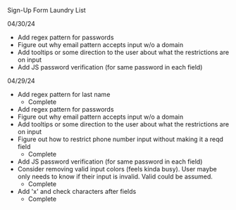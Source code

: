 Sign-Up Form Laundry List

04/30/24
- Add regex pattern for passwords
- Figure out why email pattern accepts input w/o a domain
- Add tooltips or some direction to the user about what the restrictions are on
  input
- Add JS password verification (for same password in each field)

04/29/24
- Add regex pattern for last name
    - Complete
- Add regex pattern for passwords
- Figure out why email pattern accepts input w/o a domain
- Add tooltips or some direction to the user about what the restrictions are on
  input
- Figure out how to restrict phone number input without making it a reqd field
    - Complete
- Add JS password verification (for same password in each field)
- Consider removing valid input colors (feels kinda busy). User maybe only needs
  to know if their input is invalid. Valid could be assumed.
    - Complete
- Add 'x' and check characters after fields
    - Complete
